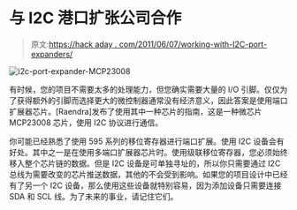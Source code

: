 # 与 I2C 港口扩张公司合作

> 原文:[https://hack aday . com/2011/06/07/working-with-I2C-port-expanders/](https://hackaday.com/2011/06/07/working-with-i2c-port-expanders/)

![](../Images/34a545d2009de0198492d3b5e46fb170.png "i2c-port-expander-MCP23008")

有时候，您的项目不需要太多的处理能力，但您确实需要大量的 I/O 引脚。仅仅为了获得额外的引脚而选择更大的微控制器通常没有经济意义，因此答案是使用端口扩展器芯片。[Raendra]发布了使用其中一种芯片的指南，这是一种微芯片 MCP23008 芯片，使用 I2C 协议进行通信。

你可能已经熟悉了使用 595 系列的移位寄存器进行端口扩展。使用 I2C 设备会有好处。其中之一是在使用多端口扩展器芯片时。使用级联移位寄存器，您必须始终移入整个芯片链的数据。但是 I2C 设备是可单独寻址的，所以你只需要通过 I2C 总线为需要改变的芯片推送数据，其他的不会受到影响。如果您的项目设计中已经有了另一个 I2C 设备，那么使用这些设备就特别容易，因为添加设备只需要连接 SDA 和 SCL 线。为了未来的事业，请记住它们。
